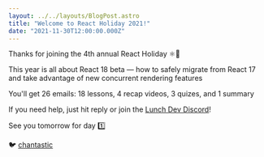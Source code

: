 ```yaml
---
layout: ../../layouts/BlogPost.astro
title: "Welcome to React Holiday 2021!"
date: "2021-11-30T12:00:00.000Z"
---
```


Thanks for joining the 4th annual React Holiday ⚛️🎄

This year is all about React 18 beta — how to safely migrate from React 17 and take advantage of new concurrent rendering features

You'll get 26 emails: 18 lessons, 4 recap videos, 3 quizes, and 1 summary

If you need help, just hit reply or join the [Lunch Dev Discord](https://discord.gg/lunchdev)!

See you tomorrow for day 1️⃣

🐦 [chantastic](https://chan.dev/twitter)
